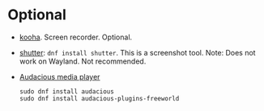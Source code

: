 # Optional

- [kooha](https://github.com/SeaDve/Kooha). Screen recorder. Optional.
- [shutter](https://shutter-project.org/): `dnf install shutter`. This is a screenshot tool. Note: Does not work on Wayland. Not recommended.
- [Audacious media player](https://audacious-media-player.org/)

    ```shell
    sudo dnf install audacious
    sudo dnf install audacious-plugins-freeworld
    ```
